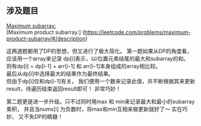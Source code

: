 ## 涉及题目
[Maximum subarray:](https://leetcode.com/problems/maximum-subarray/#/description)  
[Maximum product subarray:] (https://leetcode.com/problems/maximum-product-subarray/#/description)

这两道题都用了DP的思想，但又进行了极大简化。 第一题如果从DP的角度看，应该用一个array来记录 dp[i]表示，以i位置元素结尾的最大和subarray的和。  
则有dp[i] = dp[i-1] + arr[i-1] 和 arr[i-1]本身组成的array相比较。  
最后从dp[i]中选择最大的结果作为最终结果。  
但由于dp[i]仅和dp[i-1]有关， 我们便用一个数来记录此值，并不断根据其来更新result，待遍历结束返回result即可！ 非常巧妙！

第二题更是进一步升级。只不过同时用max 和 min来记录最大和最小的subarray乘积， 并且当nums[i] 为负数时，将max和min互相来做更新就好了～ 实在巧妙，
又不失DP的精髓！
